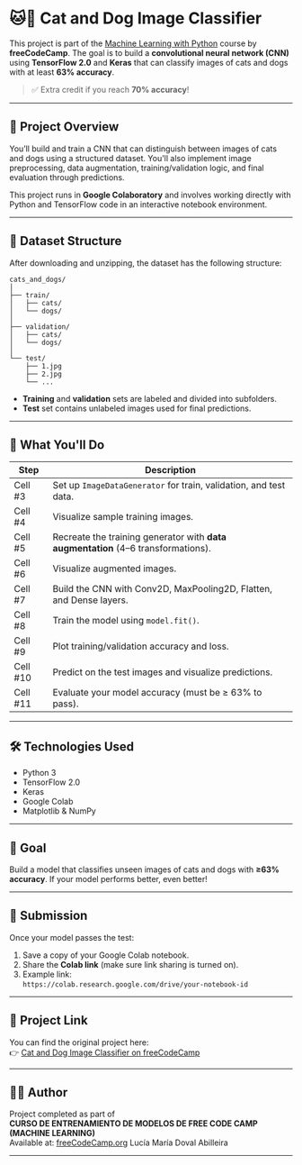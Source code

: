# 🐱🐶 Cat and Dog Image Classifier

This project is part of the [Machine Learning with Python](https://www.freecodecamp.org/learn/machine-learning-with-python/) course by **freeCodeCamp**. The goal is to build a **convolutional neural network (CNN)** using **TensorFlow 2.0** and **Keras** that can classify images of cats and dogs with at least **63% accuracy**.

> ✅ Extra credit if you reach **70% accuracy**!

---

## 📌 Project Overview

You’ll build and train a CNN that can distinguish between images of cats and dogs using a structured dataset. You'll also implement image preprocessing, data augmentation, training/validation logic, and final evaluation through predictions.

This project runs in **Google Colaboratory** and involves working directly with Python and TensorFlow code in an interactive notebook environment.

---

## 📁 Dataset Structure

After downloading and unzipping, the dataset has the following structure:

```
cats_and_dogs/
│
├── train/
│   ├── cats/
│   └── dogs/
│
├── validation/
│   ├── cats/
│   └── dogs/
│
└── test/
    ├── 1.jpg
    ├── 2.jpg
    └── ...
```

- **Training** and **validation** sets are labeled and divided into subfolders.
- **Test** set contains unlabeled images used for final predictions.

---

## 🧠 What You'll Do

| Step | Description |
|------|-------------|
| Cell #3 | Set up `ImageDataGenerator` for train, validation, and test data. |
| Cell #4 | Visualize sample training images. |
| Cell #5 | Recreate the training generator with **data augmentation** (4–6 transformations). |
| Cell #6 | Visualize augmented images. |
| Cell #7 | Build the CNN with Conv2D, MaxPooling2D, Flatten, and Dense layers. |
| Cell #8 | Train the model using `model.fit()`. |
| Cell #9 | Plot training/validation accuracy and loss. |
| Cell #10 | Predict on the test images and visualize predictions. |
| Cell #11 | Evaluate your model accuracy (must be ≥ 63% to pass). |

---

## 🛠 Technologies Used

- Python 3
- TensorFlow 2.0
- Keras
- Google Colab
- Matplotlib & NumPy

---

## 🎯 Goal

Build a model that classifies unseen images of cats and dogs with **≥63% accuracy**. If your model performs better, even better!

---

## 📎 Submission

Once your model passes the test:

1. Save a copy of your Google Colab notebook.
2. Share the **Colab link** (make sure link sharing is turned on).
3. Example link:  
   `https://colab.research.google.com/drive/your-notebook-id`

---

## 🔗 Project Link

You can find the original project here:  
👉 [Cat and Dog Image Classifier on freeCodeCamp](https://www.freecodecamp.org/learn/machine-learning-with-python/machine-learning-with-python-projects/cat-and-dog-image-classifier)

---

## 🧑‍💻 Author

Project completed as part of  
**CURSO DE ENTRENAMIENTO DE MODELOS DE FREE CODE CAMP (MACHINE LEARNING)**  
Available at: [freeCodeCamp.org](https://www.freecodecamp.org/learn/machine-learning-with-python/)
Lucía María Doval Abilleira

---
